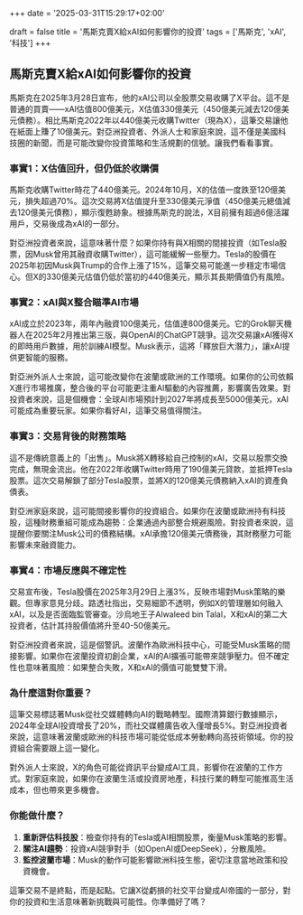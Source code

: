 +++
date = '2025-03-31T15:29:17+02:00'

draft = false
title = '馬斯克賣X給xAI如何影響你的投資'
tags = ['馬斯克', 'xAI', '科技']
+++

## 馬斯克賣X給xAI如何影響你的投資

馬斯克在2025年3月28日宣布，他的xAI公司以全股票交易收購了X平台。這不是普通的買賣——xAI估值800億美元，X估值330億美元（450億美元減去120億美元債務）。相比馬斯克2022年以440億美元收購Twitter（現為X），這筆交易讓他在紙面上賺了10億美元。對亞洲投資者、外派人士和家庭來說，這不僅是美國科技圈的新聞，而是可能改變你投資策略和生活規劃的信號。讓我們看看事實。

### 事實1：X估值回升，但仍低於收購價

馬斯克收購Twitter時花了440億美元。2024年10月，X的估值一度跌至120億美元，損失超過70%。這次交易將X估值提升至330億美元淨值（450億美元總值減去120億美元債務），顯示復甦跡象。根據馬斯克的說法，X目前擁有超過6億活躍用戶，交易後成為xAI的一部分。

對亞洲投資者來說，這意味著什麼？如果你持有與X相關的間接投資（如Tesla股票，因Musk曾用其融資收購Twitter），這可能緩解一些壓力。Tesla的股價在2025年初因Musk與Trump的合作上漲了15%，這筆交易可能進一步穩定市場信心。但X的330億美元估值仍低於當初的440億美元，顯示其長期價值仍有風險。

### 事實2：xAI與X整合瞄準AI市場

xAI成立於2023年，兩年內融資100億美元，估值達800億美元。它的Grok聊天機器人在2025年2月推出第三版，與OpenAI的ChatGPT競爭。這次交易讓xAI獲得X的即時用戶數據，用於訓練AI模型。Musk表示，這將「釋放巨大潛力」，讓xAI提供更智能的服務。

對亞洲外派人士來說，這可能改變你在波蘭或歐洲的工作環境。如果你的公司依賴X進行市場推廣，整合後的平台可能更注重AI驅動的內容推薦，影響廣告效果。對投資者來說，這是個機會：全球AI市場預計到2027年將成長至5000億美元，xAI可能成為重要玩家。如果你看好AI，這筆交易值得關注。

### 事實3：交易背後的財務策略

這不是傳統意義上的「出售」。Musk將X轉移給自己控制的xAI，交易以股票交換完成，無現金流出。他在2022年收購Twitter時用了190億美元貸款，並抵押Tesla股票。這次交易解鎖了部分Tesla股票，並將X的120億美元債務納入xAI的資產負債表。

對亞洲家庭來說，這可能間接影響你的投資組合。如果你在波蘭或歐洲持有科技股，這種財務重組可能成為趨勢：企業通過內部整合規避風險。對投資者來說，這提醒你要關注Musk公司的債務結構。xAI承擔120億美元債務後，其財務壓力可能影響未來融資能力。

### 事實4：市場反應與不確定性

交易宣布後，Tesla股價在2025年3月29日上漲3%，反映市場對Musk策略的樂觀。但專家意見分歧。路透社指出，交易細節不透明，例如X的管理層如何融入xAI，以及是否面臨監管審查。沙烏地王子Alwaleed bin Talal，X和xAI的第二大投資者，估計其持股價值將升至40-50億美元。

對亞洲投資者來說，這是個警訊。波蘭作為歐洲科技中心，可能受Musk策略的間接影響。如果你在波蘭投資初創企業，xAI的AI擴張可能帶來競爭壓力。但不確定性也意味著風險：如果整合失敗，X和xAI的價值可能雙雙下滑。

### 為什麼這對你重要？

這筆交易標誌著Musk從社交媒體轉向AI的戰略轉型。國際清算銀行數據顯示，2024年全球AI投資增長了20%，而社交媒體廣告收入僅增長5%。對亞洲投資者來說，這意味著波蘭或歐洲的科技市場可能從低成本勞動轉向高技術領域。你的投資組合需要跟上這一變化。

對外派人士來說，X的角色可能從資訊平台變成AI工具，影響你在波蘭的工作方式。對家庭來說，如果你在波蘭生活或投資房地產，科技行業的轉型可能推高生活成本，但也帶來更多機會。

### 你能做什麼？

1. **重新評估科技股**：檢查你持有的Tesla或AI相關股票，衡量Musk策略的影響。  
2. **關注AI趨勢**：投資xAI競爭對手（如OpenAI或DeepSeek），分散風險。  
3. **監控波蘭市場**：Musk的動作可能影響歐洲科技生態，密切注意當地政策和投資機會。  

這筆交易不是終點，而是起點。它讓X從虧損的社交平台變成AI帝國的一部分，對你的投資和生活意味著新挑戰與可能性。你準備好了嗎？